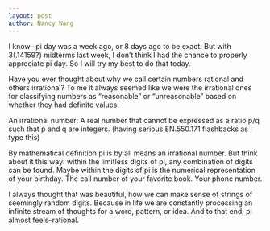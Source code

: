 ```yaml
---
layout: post
author: Nancy Wang
---
```

I know– pi day was a week ago, or 8 days ago to be exact. But with 3(.14159?)
midterms last week, I don’t think I had the chance to properly appreciate pi
day. So I will try my best to do that today.

Have you ever thought about why we call certain numbers rational and others
irrational? To me it always seemed like we were the irrational ones for
classifying numbers as “reasonable” or “unreasonable” based on whether they
had definite values.

>
An irrational number: A real number that cannot be expressed as a ratio p/q
such that p and q are integers. (having serious EN.550.171 flashbacks
as I type this)

By mathematical definition pi is by all means an irrational number. But
think about it this way: within the limitless digits of pi, any combination
of digits can be found. Maybe within the digits of pi is the numerical
representation of your birthday. The call number of your favorite book. Your
phone number.

I always thought that was beautiful, how we can make sense of strings of
seemingly random digits. Because in life we are constantly processing an
infinite stream of thoughts for a word, pattern, or idea. And to that end,
pi almost feels–rational.